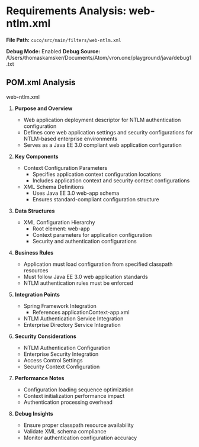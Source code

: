 # Requirements Analysis: web-ntlm.xml

**File Path:** `cuco/src/main/filters/web-ntlm.xml`

**Debug Mode:** Enabled
**Debug Source:** /Users/thomaskamsker/Documents/Atom/vron.one/playground/java/debug1.txt

## POM.xml Analysis

web-ntlm.xml

1. **Purpose and Overview**
   - Web application deployment descriptor for NTLM authentication configuration
   - Defines core web application settings and security configurations for NTLM-based enterprise environments
   - Serves as a Java EE 3.0 compliant web application configuration

2. **Key Components**
   - Context Configuration Parameters
     - Specifies application context configuration locations
     - Includes application context and security context configurations
   - XML Schema Definitions
     - Uses Java EE 3.0 web-app schema
     - Ensures standard-compliant configuration structure

3. **Data Structures**
   - XML Configuration Hierarchy
     - Root element: web-app
     - Context parameters for application configuration
     - Security and authentication configurations

4. **Business Rules**
   - Application must load configuration from specified classpath resources
   - Must follow Java EE 3.0 web application standards
   - NTLM authentication rules must be enforced

5. **Integration Points**
   - Spring Framework Integration
     - References applicationContext-app.xml
   - NTLM Authentication Service Integration
   - Enterprise Directory Service Integration

6. **Security Considerations**
   - NTLM Authentication Configuration
   - Enterprise Security Integration
   - Access Control Settings
   - Security Context Configuration

7. **Performance Notes**
   - Configuration loading sequence optimization
   - Context initialization performance impact
   - Authentication processing overhead

8. **Debug Insights**
   - Ensure proper classpath resource availability
   - Validate XML schema compliance
   - Monitor authentication configuration accuracy